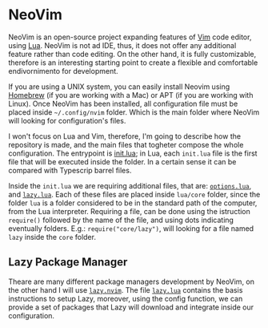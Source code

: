 # NeoVim

NeoVim is an open-source project expanding features of [Vim](https://www.vim.org/) code editor, using [Lua](https://www.lua.org/). NeoVim is not ad IDE, thus, it does not offer any additional feature rather than code editing. On the other hand, it is fully customizable, therefore is an interesting starting point to create a flexible and comfortable endivornimento for development.

If you are using a UNIX system, you can easily install Neovim using [Homebrew](https://brew.sh/) (if you are working with a Mac) or APT (if you are working with Linux). Once NeoVim has been installed, all configuration file must be placed inside `~/.config/nvim` folder. Which is the main folder where NeoVim will looking for configuration's files.  

I won't focus on Lua and Vim, therefore, I'm going to describe how the repository is made, and the main files that togheter compose the whole configuration. The entrypoint is [init.lua](.init.lua); in Lua, each `init.lua` file is the first file that will be executed inside the folder. In a certain sense it can be compared with Typescrip barrel files. 

Inside the `init.lua` we are requiring additional files, that are: [`options.lua`](./lua/core/options.lua), and [`lazy.lua`](./lua/core/lazy.lua). Each of these files are placed inside `lua/core` folder, since the folder `lua` is a folder considered to be in the standard path of the computer, from the Lua interpreter. Requiring a file, can be done using the istruction `require()` followed by the name of the file, and using dots indicating eventually folders. E.g.: `require("core/lazy")`, will looking for a file named `lazy` inside the `core` folder. 

## Lazy Package Manager

Theare are many different package managers development by NeoVim, on the other hand I will use [`lazy.nvim`](https://github.com/folke/lazy.nvim). The file [`lazy.lua`](./lua/core/lazy.lua) contains the basis instructions to setup Lazy, moreover, using the config function, we can provide a set of packages that Lazy will download and integrate inside our configuration.

